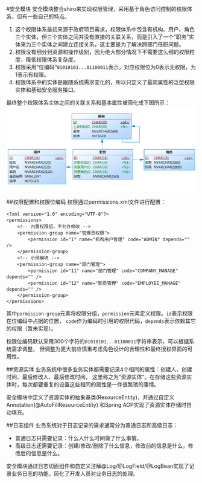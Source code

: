 #安全模块
安全模块整合shiro来实现权限管理，采用基于角色访问控制的权限体系，但有一些自己的特点。

1. 这个权限体系最初来源于政府项目需求，权限体系中包含有机构、用户、角色三个实体，但三个实体之间并没有直接的关联关系，而是引入了一个“职务”实体来为三个实体之间建立连接关系，这主要是为了解决跨部门任职问题。
2. 权限没有细分到资源和操作级别，因为绝大部分情况下不需要这么细的权限粒度，降低权限体系复杂度。
3. 权限采用“位编码”`01010101...01100011`表示，对应权限位为0表示无权限，为1表示有权限。
4. 权限体系中的实体是跟随系统需求变化的，所以只定义了最简属性的泛型权限实体和基础安全服务接口。

最终整个权限体系主体之间的关联关系和基本属性被简化成下图所示：
![关联关系](关联关系.png)

##权限配置和权限位编码
权限通过permissions.xml文件进行配置：

	<?xml version="1.0" encoding="UTF-8"?>
	<permissions>
		<!-- 内置权限组，不允许修改 -->
		<permission-group name="管理员权限">
			<permission id="1" name="机构用户管理" code="ADMIN" depends="" />
		</permission-group>
		<!-- 示例模块 -->
		<permission-group name="部门管理">
			<permission id="11" name="部门管理" code="COMPANY_MANAGE" depends="" />
			<permission id="12" name="职员管理" code="EMPLOYEE_MANAGE" depends="" />
		</permission-group>
	</permissions>
	
其中`permission-group`元素将权限分组，`permission`元素定义权限。`id`表示权限在位编码中占据的位置，
`code`作为编码时引用的权限代码，`depends`表示依赖其它的权限（暂未实现）。

权限位编码默认采用300个字符的`01010101...01100011`字符串表示，可以根据系统需求调整，
但调整为更大前应慎重考虑角色设计的合理性和最终授权界面的可用性。

##资源实体
业务系统中很多业务实体都需要记录4个相同的属性：创建人、创建时间、最后修改人、最后修改时间，
这里称之为“资源实体”。在存储这些资源实体时，每次都要重复的设置这些相同的属性是一件很繁琐的事情。

安全模块中定义了资源实体的抽象基类(ResourceEntity)，并通过自定义Annotation(@AutoFillResourceEntity)
和Spring AOP实现了资源实体存储时自动填充。

##日志组件
业务系统对于日志记录的需求通常分为普通日志和高级日志：
* 普通日志只需要记录：什么人什么时间做了什么事情。
* 高级日志还需要记录：创建/修改/删除了什么信息，修改前的信息是什么，修改后的信息是什么。

安全模块通过日志切面组件和自定义注解@Log/@LogField/@LogBean实现了记录业务日志的功能，简化了开发人员对业务日志的处理。